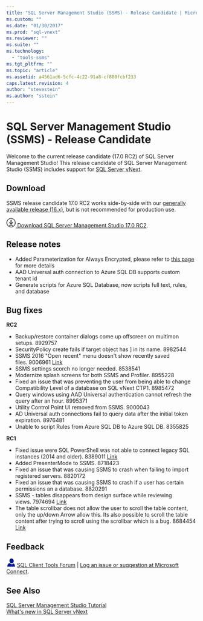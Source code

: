 ```yaml
---
title: "SQL Server Management Studio (SSMS) - Release Candidate | Microsoft Docs"
ms.custom: ""
ms.date: "01/30/2017"
ms.prod: "sql-vnext"
ms.reviewer: ""
ms.suite: ""
ms.technology: 
  - "tools-ssms"
ms.tgt_pltfrm: ""
ms.topic: "article"
ms.assetid: a4561ad6-5cfc-4c22-91a8-cf880fcbf233
caps.latest.revision: 4
author: "stevestein"
ms.author: "sstein"
---
```

# SQL Server Management Studio (SSMS) - Release Candidate
Welcome to the current release candidate (17.0 RC2) of SQL Server Management Studio!  This release candidate of SQL Server Management Studio (SSMS) includes support for [SQL Server vNext](https://msdn.microsoft.com/library/mt788653.aspx). 

## Download

SSMS release candidate 17.0 RC2 works side-by-side with our [generally available release &#40;16.x&#41;](../ssms/download-sql-server-management-studio-ssms.md), but is not recommended for production use. 
  
![download](../ssdt/media/download.png)[ Download SQL Server Management Studio 17.0 RC2](https://go.microsoft.com/fwlink/?LinkID=835608).  
  
## Release notes 

- Added Parameterization for Always Encrypted, please refer to [this page](https://blogs.msdn.microsoft.com/sqlsecurity/2016/12/13/parameterization-for-always-encrypted-using-ssms-to-insert-into-update-and-filter-by-encrypted-columns/) for more details 
- AAD Universal auth connection to Azure SQL DB supports custom tenant id 
- Generate scripts for Azure SQL Database, now scripts full text, rules, and database
    
## Bug fixes

**RC2**

- Backup/restore container dialogs come up offscreen on multimon setups. 8929757 
- SecurityPolicy create fails if target object has ] in its name. 8982544 
- SSMS 2016 "Open recent" menu doesn't show recently saved files. 9006961 [Link](https://connect.microsoft.com/SQLServer/feedback/details/3113288/ssms-2016-open-recent-menu-doesnt-show-recently-saved-files)
- SSMS settings scorch no longer needed. 8538541 
- Modernize splash screens for both SSMS and Profiler. 8955228 
- Fixed an issue that was preventing the user from being able to change Compatibility Level of a database on SQL vNext CTP1. 8985472 
- Query windows using AAD Universal authentication cannot refresh the query after an hour. 8995371 
- Utility Control Point UI removed from SSMS. 9000043 
- AD Universal auth connections fail to query data after the initial token expiration. 8976481 
- Unable to script Rules from Azure SQL DB to Azure SQL DB. 8355825 


**RC1**

- Fixed issue were SQL PowerShell was not able to connect legacy SQL instances (2014 and older). 8389011 [Link](https://connect.microsoft.com/SQLServer/feedback/details/1138754/sql-server-sqlps-powershell-module-fails-connection-to-sql-2012-instance)
- Added PresenterMode to SSMS. 8718423
- Fixed an issue that was causing SSMS to crash when failing to import registered servers. 8820172 
- Fixed an issue that was causing SSMS to crash if a user has certain permissions an a database. 8820291 
- SSMS - tables disappears from design surface while reviewing views. 7974694 [Link](https://connect.microsoft.com/SQLServer/feedback/details/2946125/ssms-tables-disappears-from-design-surface-while-reviewing-views) 
- The table scrollbar does not allow the user to scroll the table content, only the up/down Arrow allow this. Its also possible to scroll the table content after trying to scroll using the scrollbar which is a bug. 8684454 [Link](http://connect.microsoft.com/SQLServer/feedback/details/3106561/sql-server-manager-2016-bug-in-design-view) 
    
## Feedback  
  
![needhelp_person_icon](../ssms/media/needhelp_person_icon.png) [SQL Client Tools Forum](https://social.msdn.microsoft.com/Forums/en-US/home?forum=sqltools) |  [Log an issue or suggestion at Microsoft Connect](https://connect.microsoft.com/SQLServer/Feedback).  
  
## See Also  
[SQL Server Management Studio Tutorial](../ssms/use-sql-server-management-studio.md)  
[What's new in SQL Server vNext](https://msdn.microsoft.com/library/mt788653.aspx)